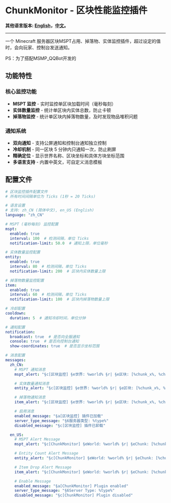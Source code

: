 # ChunkMonitor - 区块性能监控插件

**其他语言版本: [English](README.md)，[中文](README_zh.md)。**

----------------------------------------------------------------------------------------------------------

一个 Minecraft 服务器区块MSPT占用、掉落物、实体监控插件，超过设定的值时，会向玩家、控制台发送通知。

PS：为了搭配MSMP_QQBot开发的

## 功能特性

### 核心监控功能

- **MSPT 监控** - 实时监控单区块加载时间（毫秒每刻）
- **实体数量监控** - 统计单区块内实体总数，防止卡顿
- **掉落物监控** - 统计单区块内掉落物数量，及时发现物品堆积问题

### 通知系统

- **双向通知** - 支持公屏通知和控制台通知独立控制
- **冷却机制** - 同一区块 5 分钟内只通知一次，防止刷屏
- **精确定位** - 显示世界名称、区块坐标和具体方块坐标范围
- **多语言支持** - 内置中英文，可自定义消息模板

## 配置文件


```yaml
# 区块监控插件配置文件
# 所有时间间隔单位为 Ticks (1秒 = 20 Ticks)

# 语言设置
# 支持: zh_CN (简体中文), en_US (English)
language: "zh_CN"

# MSPT (毫秒每刻) 监控配置
mspt:
  enabled: true
  interval: 100  # 检测间隔，单位 Ticks
  notification-limit: 50.0  # 通知上限，单位毫秒

# 实体数量监控配置
entity:
  enabled: true
  interval: 80  # 检测间隔，单位 Ticks
  notification-limit: 200  # 区块内实体数量上限

# 掉落物数量监控配置
item:
  enabled: true
  interval: 60  # 检测间隔，单位 Ticks
  notification-limit: 100  # 区块内掉落物数量上限

# 冷却配置
cooldown:
  duration: 5  # 通知冷却时间，单位分钟

# 通知配置
notification:
  broadcast: true  # 是否向全服通知
  console: true  # 是否向控制台通知
  show-coordinates: true  # 是否显示坐标范围

# 消息配置
messages:
  zh_CN:
    # MSPT 通知消息
    mspt_alert: "§c[区块监控] §e世界: %world% §r| §e区块: [%chunk_x%, %chunk_z%] §r| §e坐标范围: X [%coord_min_x% ~ %coord_max_x%] Z [%coord_min_z% ~ %coord_max_z%] §r| §cMSPT: %value% ms §r(上限: %limit% ms)"

    # 实体数量通知消息
    entity_alert: "§c[区块监控] §e世界: %world% §r| §e区块: [%chunk_x%, %chunk_z%] §r| §e坐标范围: X [%coord_min_x% ~ %coord_max_x%] Z [%coord_min_z% ~ %coord_max_z%] §r| §c实体数量: %value% §r(上限: %limit%)"

    # 掉落物通知消息
    item_alert: "§c[区块监控] §e世界: %world% §r| §e区块: [%chunk_x%, %chunk_z%] §r| §e坐标范围: X [%coord_min_x% ~ %coord_max_x%] Z [%coord_min_z% ~ %coord_max_z%] §r| §c掉落物: %value% §r(上限: %limit%)"

    # 启用消息
    enabled_message: "§a[区块监控] 插件已加载"
    server_type_message: "§6服务器类型: %type%"
    disabled_message: "§c[区块监控] 插件已卸载"

  en_US:
    # MSPT Alert Message
    mspt_alert: "§c[ChunkMonitor] §eWorld: %world% §r| §eChunk: [%chunk_x%, %chunk_z%] §r| §eCoordinates: X [%coord_min_x% ~ %coord_max_x%] Z [%coord_min_z% ~ %coord_max_z%] §r| §cMSPT: %value% ms §r(Limit: %limit% ms)"

    # Entity Count Alert Message
    entity_alert: "§c[ChunkMonitor] §eWorld: %world% §r| §eChunk: [%chunk_x%, %chunk_z%] §r| §eCoordinates: X [%coord_min_x% ~ %coord_max_x%] Z [%coord_min_z% ~ %coord_max_z%] §r| §cEntity Count: %value% §r(Limit: %limit%)"

    # Item Drop Alert Message
    item_alert: "§c[ChunkMonitor] §eWorld: %world% §r| §eChunk: [%chunk_x%, %chunk_z%] §r| §eCoordinates: X [%coord_min_x% ~ %coord_max_x%] Z [%coord_min_z% ~ %coord_max_z%] §r| §cItem Drops: %value% §r(Limit: %limit%)"

    # Enable Message
    enabled_message: "§a[ChunkMonitor] Plugin enabled"
    server_type_message: "§6Server Type: %type%"
    disabled_message: "§c[ChunkMonitor] Plugin disabled"
```
